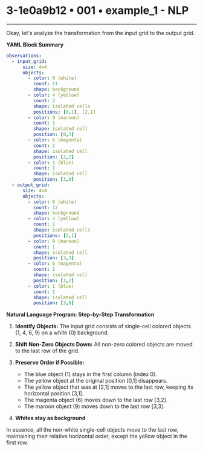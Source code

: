 # 3-1e0a9b12 • 001 • example_1 - NLP

---
Okay, let's analyze the transformation from the input grid to the output grid.

**YAML Block Summary**

```yaml
observations:
  - input_grid:
      size: 4x4
      objects:
        - color: 0 (white)
          count: 11
          shape: background
        - color: 4 (yellow)
          count: 2
          shape: isolated cells
          positions: [0,1], [2,1]
        - color: 9 (maroon)
          count: 1
          shape: isolated cell
          position: [0,3]
        - color: 6 (magenta)
          count: 1
          shape: isolated cell
          position: [2,2]
        - color: 1 (blue)
          count: 1
          shape: isolated cell
          position: [3,0]
  - output_grid:
      size: 4x4
      objects:
        - color: 0 (white)
          count: 12
          shape: background
        - color: 4 (yellow)
          count: 1
          shape: isolated cells
          positions: [2,1]
        - color: 9 (maroon)
          count: 1
          shape: isolated cell
          position: [3,3]
        - color: 6 (magenta)
          count: 1
          shape: isolated cell
          position: [3,2]
        - color: 1 (blue)
          count: 1
          shape: isolated cell
          position: [3,0]
```

**Natural Language Program: Step-by-Step Transformation**

1.  **Identify Objects:** The input grid consists of single-cell colored objects (1, 4, 6, 9) on a white (0) background.

2.  **Shift Non-Zero Objects Down:** All non-zero colored objects are moved to the last row of the grid.

3.  **Preserve Order if Possible:**
    - The blue object (1) stays in the first column (index 0).
    - The yellow object at the original position [0,1] disappears.
    - The yellow object that was at [2,1] moves to the last row, keeping its horizontal position [3,1].
    - The magenta object (6) moves down to the last row [3,2].
    - The maroon object (9) moves down to the last row [3,3].

4. **Whites stay as background**

In essence, all the non-white single-cell objects move to the last row, maintaining their relative horizontal order, except the yellow object in the first row.


